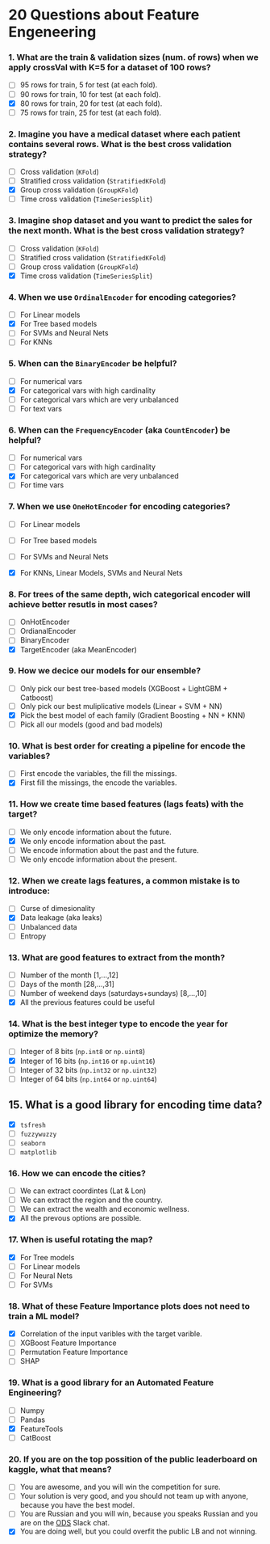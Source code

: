# 20 Questions about Feature Engeneering

### 1. What are the train & validation sizes (num. of rows) when we apply crossVal with K=5 for a dataset of 100 rows?
- [ ] 95 rows for train, 5 for test (at each fold).
- [ ] 90 rows for train, 10 for test (at each fold).
- [x] 80 rows for train, 20 for test (at each fold).
- [ ] 75 rows for train, 25 for test (at each fold).

### 2. Imagine you have a medical dataset where each patient contains several rows. What is the best cross validation strategy?
- [ ] Cross validation (`KFold`)
- [ ] Stratified cross validation (`StratifiedKFold`)
- [x] Group cross validation (`GroupKFold`)
- [ ] Time cross validation (`TimeSeriesSplit`)

### 3. Imagine shop dataset and you want to predict the sales for the next month. What is the best cross validation strategy?
- [ ] Cross validation (`KFold`)
- [ ] Stratified cross validation (`StratifiedKFold`)
- [ ] Group cross validation (`GroupKFold`)
- [x] Time cross validation (`TimeSeriesSplit`)

### 4. When we use `OrdinalEncoder` for encoding categories?
- [ ] For Linear models
- [x] For Tree based models
- [ ] For SVMs and Neural Nets
- [ ] For KNNs

### 5. When can the `BinaryEncoder` be helpful?
- [ ] For numerical vars
- [x] For categorical vars with high cardinality
- [ ] For categorical vars which are very unbalanced
- [ ] For text vars

### 6. When can the `FrequencyEncoder` (aka `CountEncoder`) be helpful?
- [ ] For numerical vars
- [ ] For categorical vars with high cardinality
- [x] For categorical vars which are very unbalanced
- [ ] For time vars

### 7. When we use `OneHotEncoder` for encoding categories?
- [ ] For Linear models
- [ ] For Tree based models
- [ ] For SVMs and Neural Nets
- [x] For KNNs, Linear Models, SVMs and Neural Nets


### 8. For trees of the same depth, wich categorical encoder will achieve better resutls in most cases?
- [ ] OnHotEncoder
- [ ] OrdianalEncoder
- [ ] BinaryEncoder
- [x] TargetEncoder (aka MeanEncoder)

### 9. How we decice our models for our ensemble?
- [ ] Only pick our best tree-based models (XGBoost + LightGBM + Catboost)
- [ ] Only pick our best muliplicative models (Linear + SVM + NN)
- [x] Pick the best model of each family (Gradient Boosting + NN + KNN)
- [ ] Pick all our models (good and bad models)

### 10. What is best order for creating a pipeline for encode the variables?
- [ ] First encode the variables, the  fill the missings.
- [x] First fill the missings, the encode the variables.

### 11. How we create time based features (lags feats) with the target?
- [ ] We only encode information about the future.
- [x] We only encode information about the past.
- [ ] We encode information about the past and the future.
- [ ] We only encode information about the present.

### 12. When we create lags features, a common mistake is to introduce:
- [ ] Curse of dimesionality
- [x] Data leakage (aka leaks)
- [ ] Unbalanced data
- [ ] Entropy

### 13. What are good features to extract from the month?
- [ ] Number of the month [1,...,12]
- [ ] Days of the month [28,...,31]
- [ ] Number of weekend days (saturdays+sundays) [8,...,10]
- [x] All the previous features could be useful

### 14. What is the best integer type to encode the year for optimize the memory?
- [ ] Integer of 8 bits (`np.int8` or `np.uint8`)
- [x] Integer of 16 bits (`np.int16` or `np.uint16`)
- [ ] Integer of 32 bits (`np.int32` or `np.uint32`)
- [ ] Integer of 64 bits (`np.int64` or `np.uint64`)

## 15. What is a good library for encoding time data?
- [x] `tsfresh`
- [ ] `fuzzywuzzy`
- [ ] `seaborn`
- [ ] `matplotlib`

### 16. How we can encode the cities?
- [ ] We can extract coordintes (Lat & Lon)
- [ ] We can extract the region and the country.
- [ ] We can extract the wealth and economic wellness.
- [x] All the prevous options are possible.

### 17. When is useful rotating the map?
- [x] For Tree models
- [ ] For Linear models
- [ ] For Neural Nets
- [ ] For SVMs

### 18. What of these Feature Importance plots does not need to train a ML model?
- [x] Correlation of the input varibles with the target varible.
- [ ] XGBoost Feature Importance
- [ ] Permutation Feature Importance
- [ ] SHAP

### 19. What is a good library for an Automated Feature Engineering?
- [ ] Numpy
- [ ] Pandas
- [x] FeatureTools
- [ ] CatBoost

### 20. If you are on the top possition of the public leaderboard on kaggle, what that means?
- [ ] You are awesome, and you will win the competition for sure.
- [ ] Your solution is very good, and you should not team up with anyone, because you have the best model.
- [ ] You are Russian and you will win, because you speaks Russian and you are on the [ODS](https://ods.ai/) Slack chat.
- [x] You are doing well, but you could overfit the public LB and not winning.
